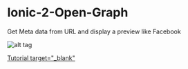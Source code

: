 # Ionic-2-Open-Graph
Get Meta data from URL and display a preview like Facebook

![alt tag](https://github.com/AshaHsu/Ionic-2-Open-Graph/blob/master/ionic-OpenGraph/Demo.gif)



[Tutorial  target="_blank"](http://letshelloworld.blogspot.ca/2016/08/ionic-2-get-meta-data-from-url-and.html) 

